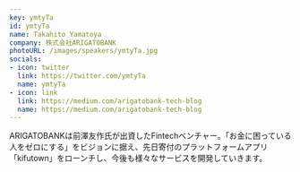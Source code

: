 ```yaml
---
key: ymtyTa
id: ymtyTa
name: Takahito Yamatoya
company: 株式会社ARIGATOBANK
photoURL: /images/speakers/ymtyTa.jpg
socials:
- icon: twitter
  link: https://twitter.com/ymtyTa
  name: ymtyTa
- icon: link
  link: https://medium.com/arigatobank-tech-blog
  name: https://medium.com/arigatobank-tech-blog
---
```

ARIGATOBANKは前澤友作氏が出資したFintechベンチャー。「お金に困っている人をゼロにする」をビジョンに据え、先日寄付のプラットフォームアプリ「kifutown」をローンチし、今後も様々なサービスを開発していきます。